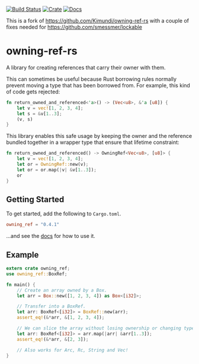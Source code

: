 [![Build Status](https://travis-ci.org/Kimundi/owning-ref-rs.svg)](https://travis-ci.org/Kimundi/owning-ref-rs)
[![Crate](https://img.shields.io/crates/v/owning_ref.svg)](https://crates.io/crates/owning_ref)
[![Docs](https://docs.rs/owning_ref/badge.svg)](https://docs.rs/owning_ref)


This is a fork of https://github.com/Kimundi/owning-ref-rs with a couple of fixes needed for https://github.com/smessmer/lockable

owning-ref-rs
==============

A library for creating references that carry their owner with them.

This can sometimes be useful because Rust borrowing rules normally prevent
moving a type that has been borrowed from. For example, this kind of code gets rejected:

```rust
fn return_owned_and_referenced<'a>() -> (Vec<u8>, &'a [u8]) {
    let v = vec![1, 2, 3, 4];
    let s = &v[1..3];
    (v, s)
}
```

This library enables this safe usage by keeping the owner and the reference
bundled together in a wrapper type that ensure that lifetime constraint:

```rust
fn return_owned_and_referenced() -> OwningRef<Vec<u8>, [u8]> {
    let v = vec![1, 2, 3, 4];
    let or = OwningRef::new(v);
    let or = or.map(|v| &v[1..3]);
    or
}
```

## Getting Started

To get started, add the following to `Cargo.toml`.

```toml
owning_ref = "0.4.1"
```

...and see the [docs](http://kimundi.github.io/owning-ref-rs/owning_ref/index.html) for how to use it.


## Example

```rust
extern crate owning_ref;
use owning_ref::BoxRef;

fn main() {
    // Create an array owned by a Box.
    let arr = Box::new([1, 2, 3, 4]) as Box<[i32]>;

    // Transfer into a BoxRef.
    let arr: BoxRef<[i32]> = BoxRef::new(arr);
    assert_eq!(&*arr, &[1, 2, 3, 4]);

    // We can slice the array without losing ownership or changing type.
    let arr: BoxRef<[i32]> = arr.map(|arr| &arr[1..3]);
    assert_eq!(&*arr, &[2, 3]);

    // Also works for Arc, Rc, String and Vec!
}
```
